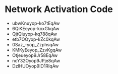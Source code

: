 # Network Activation Code
* ubwKnuyop-ko7tEqAw
* 6QiKEeyop-koxGkqAw
* QjtQiuyop-kq788qAw
* etb7OOyop-kZc0kqAw
* 0Saz_-yop_ZzphsqAw
* KMKyEeyop_ZzvKgqAw
* Otjeueyop9Jr58EqAw
* ncY32Oyop9JPje8qAw
* DzlHUOyop9ID1RIqAw